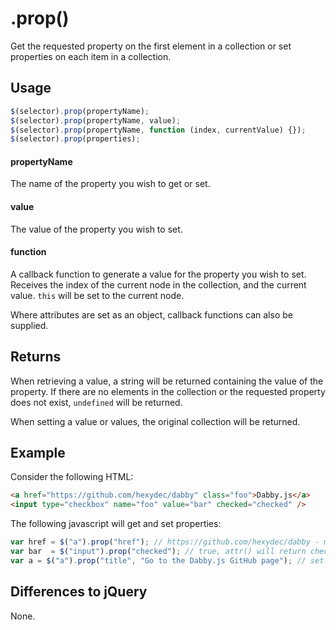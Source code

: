 # .prop()

Get the requested property on the first element in a collection or set properties on each item in a collection.

## Usage

```javascript
$(selector).prop(propertyName);
$(selector).prop(propertyName, value);
$(selector).prop(propertyName, function (index, currentValue) {});
$(selector).prop(properties);
```

#### propertyName

The name of the property you wish to get or set.

#### value

The value of the property you wish to set.

#### function

A callback function to generate a value for the property you wish to set. Receives the index of the current node in the collection, and the current value. `this` will be set to the current node.

Where attributes are set as an object, callback functions can also be supplied.

## Returns

When retrieving a value, a string will be returned containing the value of the property. If there are no elements in the collection or the requested property does not exist, `undefined` will be returned.

When setting a value or values, the original collection will be returned.

## Example

Consider the following HTML:

```html
<a href="https://github.com/hexydec/dabby" class="foo">Dabby.js</a>
<input type="checkbox" name="foo" value="bar" checked="checked" />
```

The following javascript will get and set properties:

```javascript
var href = $("a").prop("href"); // https://github.com/hexydec/dabby - may be formatted by the browser
var bar  = $("input").prop("checked"); // true, attr() will return checked
var a = $("a").prop("title", "Go to the Dabby.js GitHub page"); // set title and returns collection
```

## Differences to jQuery

None.
